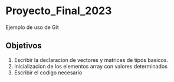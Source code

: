 # Proyecto_Final_2023
Ejemplo de uso de Git
## Objetivos 
1. Escribir la declaracion de vectores y matrices de tipos basicos.
1. Inicializacion de los elementos array con valores determinados
1. Escribir el codigo necesario
